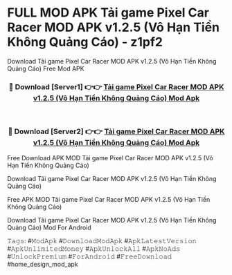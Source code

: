 # FULL MOD APK Tải game Pixel Car Racer MOD APK v1.2.5 (Vô Hạn Tiền Không Quảng Cáo) - z1pf2
Download Tải game Pixel Car Racer MOD APK v1.2.5 (Vô Hạn Tiền Không Quảng Cáo) Free Mod APK

<div align="center">
<h3>🔴 Download [Server1] 👉👉 <a href="https://apk-comot.site?title=Tải_game_Pixel_Car_Racer_MOD_APK_v1.2.5_(Vô_Hạn_Tiền_Không_Quảng_Cáo)">Tải game Pixel Car Racer MOD APK v1.2.5 (Vô Hạn Tiền Không Quảng Cáo) Mod Apk</a></h3><br>

<h3>🔴 Download [Server2] 👉👉 <a href="https://apk-comot.site?title=Tải_game_Pixel_Car_Racer_MOD_APK_v1.2.5_(Vô_Hạn_Tiền_Không_Quảng_Cáo)">Tải game Pixel Car Racer MOD APK v1.2.5 (Vô Hạn Tiền Không Quảng Cáo) Mod Apk</a></h3>
</div>


Free Download APK MOD Tải game Pixel Car Racer MOD APK v1.2.5 (Vô Hạn Tiền Không Quảng Cáo)

Download Tải game Pixel Car Racer MOD APK v1.2.5 (Vô Hạn Tiền Không Quảng Cáo) 

Free APK MOD Tải game Pixel Car Racer MOD APK v1.2.5 (Vô Hạn Tiền Không Quảng Cáo) 

Download Tải game Pixel Car Racer MOD APK v1.2.5 (Vô Hạn Tiền Không Quảng Cáo) Mod For Android

𝚃𝚊𝚐𝚜: #𝙼𝚘𝚍𝙰𝚙𝚔 #𝙳𝚘𝚠𝚗𝚕𝚘𝚊𝚍𝙼𝚘𝚍𝙰𝚙𝚔 #𝙰𝚙𝚔𝙻𝚊𝚝𝚎𝚜𝚝𝚅𝚎𝚛𝚜𝚒𝚘𝚗 #𝙰𝚙𝚔𝚄𝚗𝚕𝚒𝚖𝚒𝚝𝚎𝚍𝙼𝚘𝚗𝚎𝚢 #𝙰𝚙𝚔𝚄𝚗𝚕𝚘𝚌𝚔𝙰𝚕𝚕 #𝙰𝚙𝚔𝙽𝚘𝙰𝚍𝚜 #𝚄𝚗𝚕𝚘𝚌𝚔𝙿𝚛𝚎𝚖𝚒𝚞𝚖 #𝙵𝚘𝚛𝙰𝚗𝚍𝚛𝚘𝚒𝚍 #𝙵𝚛𝚎𝚎𝙳𝚘𝚠𝚗𝚕𝚘𝚊𝚍 #home_design_mod_apk